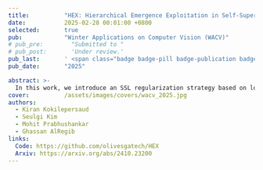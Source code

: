 ```yaml
---
title:          "HEX: Hierarchical Emergence Exploitation in Self-Supervised Algorithms"
date:           2025-02-28 00:01:00 +0800
selected:       true
pub:            "Winter Applications on Computer Vision (WACV)"
# pub_pre:        "Submitted to "
# pub_post:       'Under review.'
pub_last:       ' <span class="badge badge-pill badge-publication badge-success">ORAL</span>'
pub_date:       "2025"

abstract: >-
  In this work, we introduce an SSL regularization strategy based on localized hierarchical relationships. We show that this method can be added on to a wide variety of SSL approaches to improve performance.
cover:          /assets/images/covers/wacv_2025.jpg
authors:
  - Kiran Kokilepersaud
  - Seulgi Kim
  - Mohit Prabhushankar
  - Ghassan AlRegib
links:
  Code: https://github.com/olivesgatech/HEX
  Arxiv: https://arxiv.org/abs/2410.23200
---
```

